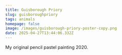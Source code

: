 ```yaml
---
title: Guisborough Priory
slug: guisboroughpriory
tags: animals
homepage: false
image: /images/guisborough-priory-poster-copy.png
date: 2025-04-27T13:44:06.332Z
---
```

My original pencil pastel painting 2020.

